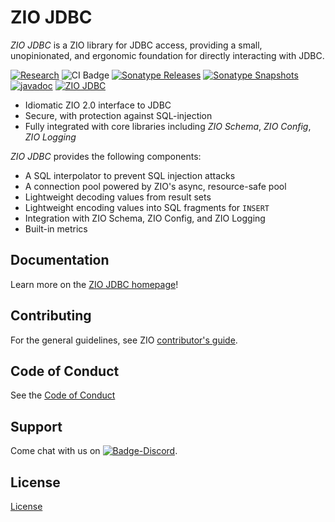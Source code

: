 [//]: # (This file was autogenerated using `zio-sbt-website` plugin via `sbt generateReadme` command.)
[//]: # (So please do not edit it manually. Instead, change "docs/index.md" file or sbt setting keys)
[//]: # (e.g. "readmeDocumentation" and "readmeSupport".)

# ZIO JDBC

_ZIO JDBC_ is a ZIO library for JDBC access, providing a small, unopinionated, and ergonomic foundation for directly interacting with JDBC.

[![Research](https://img.shields.io/badge/Project%20Stage-Research-yellow.svg)](https://github.com/zio/zio/wiki/Project-Stages) ![CI Badge](https://github.com/zio/zio-jdbc/workflows/CI/badge.svg) [![Sonatype Releases](https://img.shields.io/nexus/r/https/oss.sonatype.org/dev.zio/zio-jdbc_2.13.svg?label=Sonatype%20Release)](https://oss.sonatype.org/content/repositories/releases/dev/zio/zio-jdbc_2.13/) [![Sonatype Snapshots](https://img.shields.io/nexus/s/https/oss.sonatype.org/dev.zio/zio-jdbc_2.13.svg?label=Sonatype%20Snapshot)](https://oss.sonatype.org/content/repositories/snapshots/dev/zio/zio-jdbc_2.13/) [![javadoc](https://javadoc.io/badge2/dev.zio/zio-jdbc-docs_2.13/javadoc.svg)](https://javadoc.io/doc/dev.zio/zio-jdbc-docs_2.13) [![ZIO JDBC](https://img.shields.io/github/stars/zio/zio-jdbc?style=social)](https://github.com/zio/zio-jdbc)

- Idiomatic ZIO 2.0 interface to JDBC
- Secure, with protection against SQL-injection
- Fully integrated with core libraries including _ZIO Schema_, _ZIO Config_, _ZIO Logging_

_ZIO JDBC_ provides the following components:

 - A SQL interpolator to prevent SQL injection attacks
 - A connection pool powered by ZIO's async, resource-safe pool
 - Lightweight decoding values from result sets 
 - Lightweight encoding values into SQL fragments for `INSERT`
 - Integration with ZIO Schema, ZIO Config, and ZIO Logging
 - Built-in metrics

## Documentation

Learn more on the [ZIO JDBC homepage](https://zio.dev/zio-jdbc/)!

## Contributing

For the general guidelines, see ZIO [contributor's guide](https://zio.dev/contributor-guidelines).

## Code of Conduct

See the [Code of Conduct](https://zio.dev/code-of-conduct)

## Support

Come chat with us on [![Badge-Discord]][Link-Discord].

[Badge-Discord]: https://img.shields.io/discord/629491597070827530?logo=discord "chat on discord"
[Link-Discord]: https://discord.gg/2ccFBr4 "Discord"

## License

[License](LICENSE)
